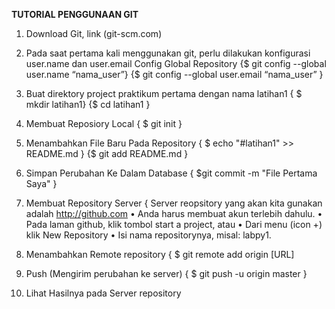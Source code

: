 **TUTORIAL PENGGUNAAN GIT**
1) Download Git, link (git-scm.com)

2) Pada saat pertama kali menggunakan git, perlu dilakukan konfigurasi
user.name dan user.email
 Config Global Repository
{$ git config --global user.name “nama_user”}
{$ git config --global user.email “nama_user” }

3) Buat direktory project praktikum pertama dengan nama latihan1
{ $ mkdir latihan1}
{$ cd latihan1 }

4) Membuat Reposiory Local
{ $ git init }

5) Menambahkan File Baru Pada Repository
{ $ echo "#latihan1" >> README.md }
{$ git add README.md  }

6) Simpan Perubahan Ke Dalam Database
{ $git commit -m "File Pertama Saya" }

7) Membuat Repository Server
{ Server reopsitory yang akan kita gunakan adalah 
http://github.com
• Anda harus membuat akun terlebih dahulu. • Pada laman 
github, klik tombol start a project, atau
• Dari menu (icon +) klik New Repository
• Isi nama repositorynya, misal: labpy1.

8) Menambahkan Remote repository
{ $ git remote add origin [URL]

9) Push (Mengirim perubahan ke server)
{ $ git push -u origin master }

10) Lihat Hasilnya pada Server repository
